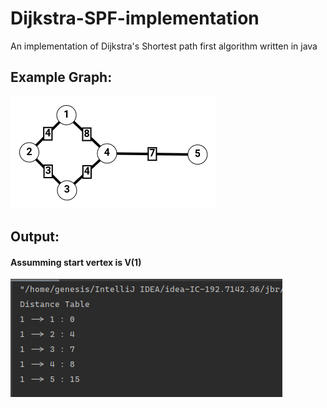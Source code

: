 # Dijkstra-SPF-implementation
An implementation of Dijkstra's Shortest path first algorithm written in java

## Example Graph:
![Example graph](https://raw.githubusercontent.com/MakrandBhale/Dijkstra-SPF-implementation/master/example-graph-problem.png)

## Output:
#### Assumming start vertex is V(1)
![Output produced by the program](https://raw.githubusercontent.com/MakrandBhale/Dijkstra-SPF-implementation/master/solution.png)
